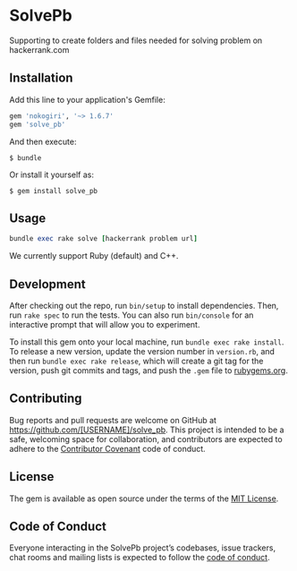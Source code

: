 # SolvePb

Supporting to create folders and files needed for solving problem on hackerrank.com

## Installation

Add this line to your application's Gemfile:

```ruby
gem 'nokogiri', '~> 1.6.7'
gem 'solve_pb'
```

And then execute:

    $ bundle

Or install it yourself as:

    $ gem install solve_pb

## Usage

```ruby
bundle exec rake solve [hackerrank problem url]
```

We currently support Ruby (default) and C++.

## Development

After checking out the repo, run `bin/setup` to install dependencies. Then, run `rake spec` to run the tests. You can also run `bin/console` for an interactive prompt that will allow you to experiment.

To install this gem onto your local machine, run `bundle exec rake install`. To release a new version, update the version number in `version.rb`, and then run `bundle exec rake release`, which will create a git tag for the version, push git commits and tags, and push the `.gem` file to [rubygems.org](https://rubygems.org).

## Contributing

Bug reports and pull requests are welcome on GitHub at https://github.com/[USERNAME]/solve_pb. This project is intended to be a safe, welcoming space for collaboration, and contributors are expected to adhere to the [Contributor Covenant](http://contributor-covenant.org) code of conduct.

## License

The gem is available as open source under the terms of the [MIT License](https://opensource.org/licenses/MIT).

## Code of Conduct

Everyone interacting in the SolvePb project’s codebases, issue trackers, chat rooms and mailing lists is expected to follow the [code of conduct](https://github.com/[USERNAME]/solve_pb/blob/master/CODE_OF_CONDUCT.md).
